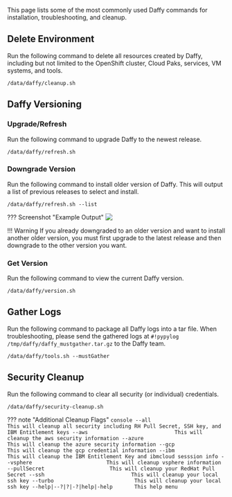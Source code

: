 <script>
  document.title = "Common Commands";
</script>

This page lists some of the most commonly used Daffy commands for installation, troubleshooting, and cleanup.

## **Delete Environment**
Run the following command to delete all resources created by Daffy, including but not limited to the OpenShift cluster, Cloud Paks, services, VM systems, and tools.

```console
/data/daffy/cleanup.sh
```

## **Daffy Versioning**

### Upgrade/Refresh
Run the following command to upgrade Daffy to the newest release.

```console
/data/daffy/refresh.sh

```

### Downgrade Version
Run the following command to install older version of Daffy. This will output a list of previous releases to select and install.

```console
/data/daffy/refresh.sh --list
```

??? Screenshot "Example Output"
      <img src='../../images/tips/daffyUpgrade2.jpg'   align="top"  style = "float">

!!! Warning
    If you already downgraded to an older version and want to install another older version, you must first upgrade to the latest release and then downgrade to the other version you want.

### Get Version
Run the following command to view the current Daffy version.

```console
/data/daffy/version.sh
```

## **Gather Logs**
Run the following command to package all Daffy logs into a tar file. When troubleshooting, please send the gathered logs at `#!pypylog /tmp/daffy/daffy_mustgather.tar.gz` to the Daffy team.

```console
/data/daffy/tools.sh --mustGather
```

## **Security Cleanup**
Run the following command to clear all security (or individual) credentials.

```console
/data/daffy/security-cleanup.sh
```

??? note "Additional Cleanup Flags"
      ```console
      --all                            This will cleanup all security including RH Pull Secret, SSH key, and IBM Entitlement keys
      --aws                            This will cleanup the aws security information
      --azure                          This will cleanup the azure security information
      --gcp                            This will cleanup the gcp credential information
      --ibm                            This will cleanup the IBM Entitlement Key and ibmcloud sesssion info
      --vsphere                        This will cleanup vsphere information
      --pullSecret                     This will cleanup your RedHat Pull Secret
      --ssh                            This will cleanup your local ssh key
      --turbo                          This will cleanup your local ssh key
      --help|--?|?|-?|help|-help       This help menu
      ```